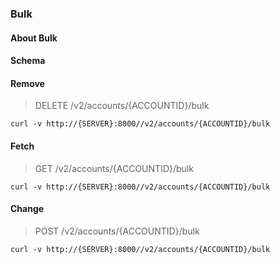 ### Bulk

#### About Bulk

#### Schema



#### Remove

> DELETE /v2/accounts/{ACCOUNTID}/bulk

```curl
curl -v http://{SERVER}:8000//v2/accounts/{ACCOUNTID}/bulk
```

#### Fetch

> GET /v2/accounts/{ACCOUNTID}/bulk

```curl
curl -v http://{SERVER}:8000//v2/accounts/{ACCOUNTID}/bulk
```

#### Change

> POST /v2/accounts/{ACCOUNTID}/bulk

```curl
curl -v http://{SERVER}:8000//v2/accounts/{ACCOUNTID}/bulk
```

